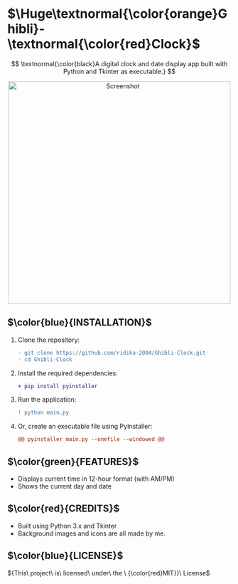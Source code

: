 # $\Huge\textnormal{\color{orange}Ghibli}\-\textnormal\{\color{red}Clock}$

$$
\textnormal{\color{black}A digital clock and date display app built with Python and Tkinter as executable.}
$$

<p align="center">
  <img src="https://github.com/user-attachments/assets/6521037e-5feb-46da-88c7-387e5a40d796" alt="Screenshot" width=500>
</p>


## $\color{blue}{INSTALLATION}$

1. Clone the repository:
   
   ```diff
   - git clone https://github.com/ridika-2004/Ghibli-Clock.git
   - cd Ghibli-Clock
   ```

2. Install the required dependencies:
   ```diff
   + pip install pyinstaller
   ```

3. Run the application:
   ```diff
   ! python main.py
   ```
   
4. Or, create an executable file using PyInstaller:
   ```diff
   @@ pyinstaller main.py --onefile --windowed @@
   ```

## $\color{green}{FEATURES}$
  - Displays current time in 12-hour format (with AM/PM)
  - Shows the current day and date


## $\color{red}{CREDITS}$
  - Built using Python 3.x and Tkinter
  - Background images and icons are all made by me.


## $\color{blue}{LICENSE}$
  ${This\ project\ is\ licensed\ under\ the \ {\color{red}MIT}}\ License$

